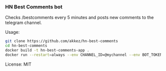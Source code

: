 ### HN Best Comments bot

Checks /bestcomments every 5 minutes and posts new comments to the telegram channel.

Usage:

```bash
git clone https://github.com/akkez/hn-best-comments
cd hn-best-comments
docker build -t hn-best-comments-app . 
docker run --restart=always --env CHANNEL_ID=@mychannel --env BOT_TOKEN=12345:token hn-best-comments-app
```

License: MIT